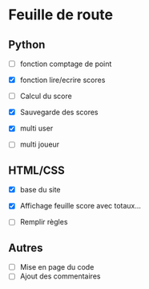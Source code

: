 # Feuille de route

## Python

- [ ] fonction comptage de point
- [x] fonction lire/ecrire scores
- [ ] Calcul du score
- [x] Sauvegarde des scores
- [x] multi user
- [ ] multi joueur


## HTML/CSS

- [x] base du site
- [x] Affichage feuille score avec totaux...
- [ ] Remplir règles


## Autres

- [ ] Mise en page du code
- [ ] Ajout des commentaires